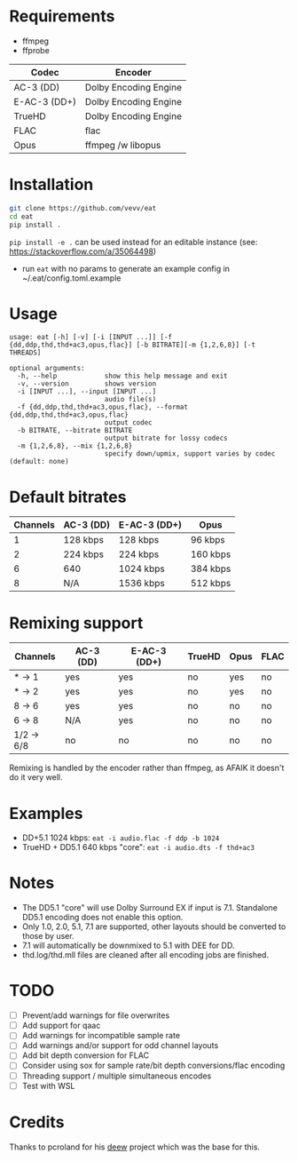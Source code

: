 # Requirements
- ffmpeg
- ffprobe

| Codec        | Encoder               |
|--------------|-----------------------|
| AC-3 (DD)    | Dolby Encoding Engine |
| E-AC-3 (DD+) | Dolby Encoding Engine |
| TrueHD       | Dolby Encoding Engine |
| FLAC         | flac                  |
| Opus         | ffmpeg /w libopus     |

# Installation
```sh
git clone https://github.com/vevv/eat
cd eat
pip install .
```
`pip install -e .` can be used instead for an editable instance (see: https://stackoverflow.com/a/35064498)
* run `eat` with no params to generate an example config in ~/.eat/config.toml.example

# Usage
```
usage: eat [-h] [-v] [-i [INPUT ...]] [-f {dd,ddp,thd,thd+ac3,opus,flac}] [-b BITRATE][-m {1,2,6,8}] [-t THREADS]

optional arguments:
  -h, --help            show this help message and exit
  -v, --version         shows version
  -i [INPUT ...], --input [INPUT ...]
                        audio file(s)
  -f {dd,ddp,thd,thd+ac3,opus,flac}, --format {dd,ddp,thd,thd+ac3,opus,flac}
                        output codec
  -b BITRATE, --bitrate BITRATE
                        output bitrate for lossy codecs
  -m {1,2,6,8}, --mix {1,2,6,8}
                        specify down/upmix, support varies by codec (default: none)
```

# Default bitrates
| Channels | AC-3 (DD) | E-AC-3 (DD+) | Opus     |
|----------|-----------|--------------|----------|
| 1        | 128 kbps  | 128 kbps     | 96 kbps  |
| 2        | 224 kbps  | 224 kbps     | 160 kbps |
| 6        | 640       | 1024 kbps    | 384 kbps |
| 8        | N/A       | 1536 kbps    | 512 kbps |

# Remixing support
| Channels   | AC-3 (DD) | E-AC-3 (DD+) | TrueHD | Opus | FLAC |
|------------|-----------|--------------|--------|------|------|
| * -> 1     | yes       | yes          | no     | yes  | no   |
| * -> 2     | yes       | yes          | no     | yes  | no   |
| 8 -> 6     | yes       | yes          | no     | no   | no   |
| 6 -> 8     | N/A       | yes          | no     | no   | no   |
| 1/2 -> 6/8 | no        | no           | no     | no   | no   |

Remixing is handled by the encoder rather than ffmpeg, as AFAIK it doesn't do it very well.

# Examples
* DD+5.1 1024 kbps: `eat -i audio.flac -f ddp -b 1024`
* TrueHD + DD5.1 640 kbps "core": `eat -i audio.dts -f thd+ac3`

# Notes
- The DD5.1 "core" will use Dolby Surround EX if input is 7.1. Standalone DD5.1 encoding does not enable this option.
- Only 1.0, 2.0, 5.1, 7.1 are supported, other layouts should be converted to those by user.
- 7.1 will automatically be downmixed to 5.1 with DEE for DD.
- thd.log/thd.mll files are cleaned after all encoding jobs are finished.

# TODO
- [ ] Prevent/add warnings for file overwrites
- [ ] Add support for qaac
- [ ] Add warnings for incompatible sample rate
- [ ] Add warnings and/or support for odd channel layouts
- [ ] Add bit depth conversion for FLAC
- [ ] Consider using sox for sample rate/bit depth conversions/flac encoding
- [ ] Threading support / multiple simultaneous encodes
- [ ] Test with WSL

# Credits
Thanks to pcroland for his [deew](https://github.com/pcroland/deew) project which was the base for this.
